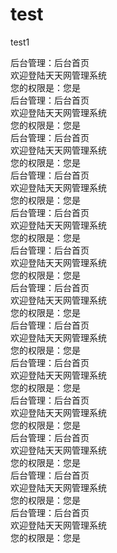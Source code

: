 # test
test1
<?php 
	header("content-type:text/html;charset=utf-8");
	include_once 'nologin.php';
?>
<!DOCTYPE html>
<html>
  <head>
    <title>后台管理</title>
    <meta http-equiv="content-type" content="text/html;charset=utf-8">
    <link href="../css/admin.css" type="text/css" rel="stylesheet" />
    <script type="text/javascript" src="../jquery/jquery-1.4.js"></script>
  </head>
  <body>
    <!-- 包含头 -->
    <?php include_once 'header.php';?>
    <!-- 当前位置 -->
    <div class="locationDiv">后台管理：后台首页</div>
    <!-- 页面内容 -->
    <div class="mainDiv clear">
      <!-- 左侧树状列表 -->
      <div class="leftDiv"><?php include_once 'left.php';?></div>
      <!-- 右侧正文内容 -->
      <div class="rightDiv">
        <div class="welcomeDiv">欢迎登陆天天网管理系统</div>
        <div class="roleDiv">您的权限是：您是<?php echo $_SESSION["userMsg"]["userType"]?></div>
      </div>
    </div>
  </body>
</html>




<?php 
	header("content-type:text/html;charset=utf-8");
	include_once 'nologin.php';
?>
<!DOCTYPE html>
<html>
  <head>
    <title>后台管理</title>
    <meta http-equiv="content-type" content="text/html;charset=utf-8">
    <link href="../css/admin.css" type="text/css" rel="stylesheet" />
    <script type="text/javascript" src="../jquery/jquery-1.4.js"></script>
  </head>
  <body>
    <!-- 包含头 -->
    <?php include_once 'header.php';?>
    <!-- 当前位置 -->
    <div class="locationDiv">后台管理：后台首页</div>
    <!-- 页面内容 -->
    <div class="mainDiv clear">
      <!-- 左侧树状列表 -->
      <div class="leftDiv"><?php include_once 'left.php';?></div>
      <!-- 右侧正文内容 -->
      <div class="rightDiv">
        <div class="welcomeDiv">欢迎登陆天天网管理系统</div>
        <div class="roleDiv">您的权限是：您是<?php echo $_SESSION["userMsg"]["userType"]?></div>
      </div>
    </div>
  </body>
</html>




<?php 
	header("content-type:text/html;charset=utf-8");
	include_once 'nologin.php';
?>
<!DOCTYPE html>
<html>
  <head>
    <title>后台管理</title>
    <meta http-equiv="content-type" content="text/html;charset=utf-8">
    <link href="../css/admin.css" type="text/css" rel="stylesheet" />
    <script type="text/javascript" src="../jquery/jquery-1.4.js"></script>
  </head>
  <body>
    <!-- 包含头 -->
    <?php include_once 'header.php';?>
    <!-- 当前位置 -->
    <div class="locationDiv">后台管理：后台首页</div>
    <!-- 页面内容 -->
    <div class="mainDiv clear">
      <!-- 左侧树状列表 -->
      <div class="leftDiv"><?php include_once 'left.php';?></div>
      <!-- 右侧正文内容 -->
      <div class="rightDiv">
        <div class="welcomeDiv">欢迎登陆天天网管理系统</div>
        <div class="roleDiv">您的权限是：您是<?php echo $_SESSION["userMsg"]["userType"]?></div>
      </div>
    </div><?php 
	header("content-type:text/html;charset=utf-8");
	include_once 'nologin.php';
?>
<!DOCTYPE html>
<html>
  <head>
    <title>后台管理</title>
    <meta http-equiv="content-type" content="text/html;charset=utf-8">
    <link href="../css/admin.css" type="text/css" rel="stylesheet" />
    <script type="text/javascript" src="../jquery/jquery-1.4.js"></script>
  </head>
  <body>
    <!-- 包含头 -->
    <?php include_once 'header.php';?>
    <!-- 当前位置 -->
    <div class="locationDiv">后台管理：后台首页</div>
    <!-- 页面内容 -->
    <div class="mainDiv clear">
      <!-- 左侧树状列表 -->
      <div class="leftDiv"><?php include_once 'left.php';?></div>
      <!-- 右侧正文内容 -->
      <div class="rightDiv">
        <div class="welcomeDiv">欢迎登陆天天网管理系统</div>
        <div class="roleDiv">您的权限是：您是<?php echo $_SESSION["userMsg"]["userType"]?></div>
      </div>
    </div>
  </body>
</html>




<?php 
	header("content-type:text/html;charset=utf-8");
	include_once 'nologin.php';
?>
<!DOCTYPE html>
<html>
  <head>
    <title>后台管理</title>
    <meta http-equiv="content-type" content="text/html;charset=utf-8">
    <link href="../css/admin.css" type="text/css" rel="stylesheet" />
    <script type="text/javascript" src="../jquery/jquery-1.4.js"></script>
  </head>
  <body>
    <!-- 包含头 -->
    <?php include_once 'header.php';?>
    <!-- 当前位置 -->
    <div class="locationDiv">后台管理：后台首页</div>
    <!-- 页面内容 -->
    <div class="mainDiv clear">
      <!-- 左侧树状列表 -->
      <div class="leftDiv"><?php include_once 'left.php';?></div>
      <!-- 右侧正文内容 -->
      <div class="rightDiv">
        <div class="welcomeDiv">欢迎登陆天天网管理系统</div>
        <div class="roleDiv">您的权限是：您是<?php echo $_SESSION["userMsg"]["userType"]?></div>
      </div>
    </div>
  </body>
</html>




<?php 
	header("content-type:text/html;charset=utf-8");
	include_once 'nologin.php';
?>
<!DOCTYPE html>
<html>
  <head>
    <title>后台管理</title>
    <meta http-equiv="content-type" content="text/html;charset=utf-8">
    <link href="../css/admin.css" type="text/css" rel="stylesheet" />
    <script type="text/javascript" src="../jquery/jquery-1.4.js"></script>
  </head>
  <body>
    <!-- 包含头 -->
    <?php include_once 'header.php';?>
    <!-- 当前位置 -->
    <div class="locationDiv">后台管理：后台首页</div>
    <!-- 页面内容 -->
    <div class="mainDiv clear">
      <!-- 左侧树状列表 -->
      <div class="leftDiv"><?php include_once 'left.php';?></div>
      <!-- 右侧正文内容 -->
      <div class="rightDiv">
        <div class="welcomeDiv">欢迎登陆天天网管理系统</div>
        <div class="roleDiv">您的权限是：您是<?php echo $_SESSION["userMsg"]["userType"]?></div>
      </div>
    </div>
  </body>
</html>




<?php 
	header("content-type:text/html;charset=utf-8");
	include_once 'nologin.php';
?>
<!DOCTYPE html>
<html>
  <head>
    <title>后台管理</title>
    <meta http-equiv="content-type" content="text/html;charset=utf-8">
    <link href="../css/admin.css" type="text/css" rel="stylesheet" />
    <script type="text/javascript" src="../jquery/jquery-1.4.js"></script>
  </head>
  <body>
    <!-- 包含头 -->
    <?php include_once 'header.php';?>
    <!-- 当前位置 -->
    <div class="locationDiv">后台管理：后台首页</div>
    <!-- 页面内容 -->
    <div class="mainDiv clear">
      <!-- 左侧树状列表 -->
      <div class="leftDiv"><?php include_once 'left.php';?></div>
      <!-- 右侧正文内容 -->
      <div class="rightDiv">
        <div class="welcomeDiv">欢迎登陆天天网管理系统</div>
        <div class="roleDiv">您的权限是：您是<?php echo $_SESSION["userMsg"]["userType"]?></div>
      </div>
    </div>
  </body>
</html>




<?php 
	header("content-type:text/html;charset=utf-8");
	include_once 'nologin.php';
?>
<!DOCTYPE html>
<html>
  <head>
    <title>后台管理</title>
    <meta http-equiv="content-type" content="text/html;charset=utf-8">
    <link href="../css/admin.css" type="text/css" rel="stylesheet" />
    <script type="text/javascript" src="../jquery/jquery-1.4.js"></script>
  </head>
  <body>
    <!-- 包含头 -->
    <?php include_once 'header.php';?>
    <!-- 当前位置 -->
    <div class="locationDiv">后台管理：后台首页</div>
    <!-- 页面内容 -->
    <div class="mainDiv clear">
      <!-- 左侧树状列表 -->
      <div class="leftDiv"><?php include_once 'left.php';?></div>
      <!-- 右侧正文内容 -->
      <div class="rightDiv">
        <div class="welcomeDiv">欢迎登陆天天网管理系统</div>
        <div class="roleDiv">您的权限是：您是<?php echo $_SESSION["userMsg"]["userType"]?></div>
      </div>
    </div>
  </body>
</html>





  </body>
</html>




<?php 
	header("content-type:text/html;charset=utf-8");
	include_once 'nologin.php';
?>
<!DOCTYPE html>
<html>
  <head>
    <title>后台管理</title>
    <meta http-equiv="content-type" content="text/html;charset=utf-8">
    <link href="../css/admin.css" type="text/css" rel="stylesheet" />
    <script type="text/javascript" src="../jquery/jquery-1.4.js"></script>
  </head>
  <body>
    <!-- 包含头 -->
    <?php include_once 'header.php';?>
    <!-- 当前位置 -->
    <div class="locationDiv">后台管理：后台首页</div>
    <!-- 页面内容 -->
    <div class="mainDiv clear">
      <!-- 左侧树状列表 -->
      <div class="leftDiv"><?php include_once 'left.php';?></div>
      <!-- 右侧正文内容 -->
      <div class="rightDiv">
        <div class="welcomeDiv">欢迎登陆天天网管理系统</div>
        <div class="roleDiv">您的权限是：您是<?php echo $_SESSION["userMsg"]["userType"]?></div>
      </div>
    </div>
  </body>
</html>




<?php 
	header("content-type:text/html;charset=utf-8");
	include_once 'nologin.php';
?>
<!DOCTYPE html>
<html>
  <head>
    <title>后台管理</title>
    <meta http-equiv="content-type" content="text/html;charset=utf-8">
    <link href="../css/admin.css" type="text/css" rel="stylesheet" />
    <script type="text/javascript" src="../jquery/jquery-1.4.js"></script>
  </head>
  <body>
    <!-- 包含头 -->
    <?php include_once 'header.php';?>
    <!-- 当前位置 -->
    <div class="locationDiv">后台管理：后台首页</div>
    <!-- 页面内容 -->
    <div class="mainDiv clear">
      <!-- 左侧树状列表 -->
      <div class="leftDiv"><?php include_once 'left.php';?></div>
      <!-- 右侧正文内容 -->
      <div class="rightDiv">
        <div class="welcomeDiv">欢迎登陆天天网管理系统</div>
        <div class="roleDiv">您的权限是：您是<?php echo $_SESSION["userMsg"]["userType"]?></div>
      </div>
    </div>
  </body>
</html>




<?php 
	header("content-type:text/html;charset=utf-8");
	include_once 'nologin.php';
?>
<!DOCTYPE html>
<html>
  <head>
    <title>后台管理</title>
    <meta http-equiv="content-type" content="text/html;charset=utf-8">
    <link href="../css/admin.css" type="text/css" rel="stylesheet" />
    <script type="text/javascript" src="../jquery/jquery-1.4.js"></script>
  </head>
  <body>
    <!-- 包含头 -->
    <?php include_once 'header.php';?>
    <!-- 当前位置 -->
    <div class="locationDiv">后台管理：后台首页</div>
    <!-- 页面内容 -->
    <div class="mainDiv clear">
      <!-- 左侧树状列表 -->
      <div class="leftDiv"><?php include_once 'left.php';?></div>
      <!-- 右侧正文内容 -->
      <div class="rightDiv">
        <div class="welcomeDiv">欢迎登陆天天网管理系统</div>
        <div class="roleDiv">您的权限是：您是<?php echo $_SESSION["userMsg"]["userType"]?></div>
      </div>
    </div>
  </body>
</html>




<?php 
	header("content-type:text/html;charset=utf-8");
	include_once 'nologin.php';
?>
<!DOCTYPE html>
<html>
  <head>
    <title>后台管理</title>
    <meta http-equiv="content-type" content="text/html;charset=utf-8">
    <link href="../css/admin.css" type="text/css" rel="stylesheet" />
    <script type="text/javascript" src="../jquery/jquery-1.4.js"></script>
  </head>
  <body>
    <!-- 包含头 -->
    <?php include_once 'header.php';?>
    <!-- 当前位置 -->
    <div class="locationDiv">后台管理：后台首页</div>
    <!-- 页面内容 -->
    <div class="mainDiv clear">
      <!-- 左侧树状列表 -->
      <div class="leftDiv"><?php include_once 'left.php';?></div>
      <!-- 右侧正文内容 -->
      <div class="rightDiv">
        <div class="welcomeDiv">欢迎登陆天天网管理系统</div>
        <div class="roleDiv">您的权限是：您是<?php echo $_SESSION["userMsg"]["userType"]?></div>
      </div>
    </div>
  </body>
</html>




<?php 
	header("content-type:text/html;charset=utf-8");
	include_once 'nologin.php';
?>
<!DOCTYPE html>
<html>
  <head>
    <title>后台管理</title>
    <meta http-equiv="content-type" content="text/html;charset=utf-8">
    <link href="../css/admin.css" type="text/css" rel="stylesheet" />
    <script type="text/javascript" src="../jquery/jquery-1.4.js"></script>
  </head>
  <body>
    <!-- 包含头 -->
    <?php include_once 'header.php';?>
    <!-- 当前位置 -->
    <div class="locationDiv">后台管理：后台首页</div>
    <!-- 页面内容 -->
    <div class="mainDiv clear">
      <!-- 左侧树状列表 -->
      <div class="leftDiv"><?php include_once 'left.php';?></div>
      <!-- 右侧正内容 -->
      <div class="rightDiv">
        <div class="welcomeDiv">欢迎登陆天天网管理系统</div>
        <div class="roleDiv">您的权限是：您是<?php echo $_SESSION["userMsg"]["userType"]?></div>
      </div>
    </div>
  </body>
</html>




